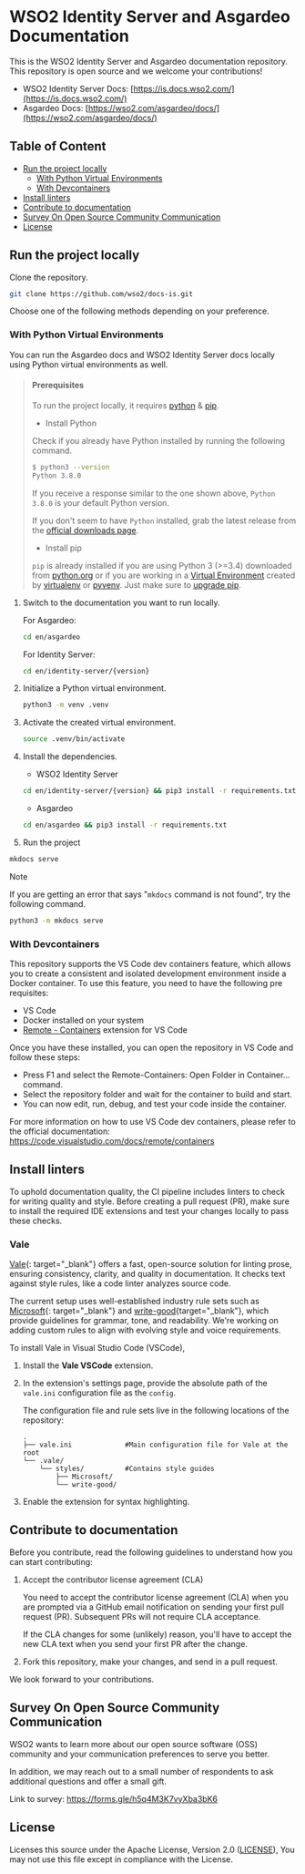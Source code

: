# WSO2 Identity Server and Asgardeo Documentation

This is the WSO2 Identity Server and Asgardeo documentation repository. This repository is open source and we welcome your contributions!

- WSO2 Identity Server Docs: [https://is.docs.wso2.com/](https://is.docs.wso2.com/)
- Asgardeo Docs: [https://wso2.com/asgardeo/docs/](https://wso2.com/asgardeo/docs/)

## Table of Content

* [Run the project locally](#run-the-project-locally)
  + [With Python Virtual Environments](#with-python-virtual-environments)
  + [With Devcontainers](#with-devcontainers)
* [Install linters](#install-linters)
* [Contribute to documentation](#contribute-to-documentation)
* [Survey On Open Source Community Communication](#survey-on-open-source-community-communication)
* [License](#license)

## Run the project locally

Clone the repository.

```bash
git clone https://github.com/wso2/docs-is.git
```

Choose one of the following methods depending on your preference.

### With Python Virtual Environments

You can run the Asgardeo docs and WSO2 Identity Server docs locally using Python virtual environments as well.

> #### Prerequisites
> 
> To run the project locally, it requires [python](https://www.python.org/downloads/) & [pip](https://pypi.org/project/pip/).
> 
> - Install Python
> 
> Check if you already have Python installed by running the following command.
> 
> ```bash
> $ python3 --version
> Python 3.8.0
> ```
>     
> If you receive a response similar to the one shown above, `Python 3.8.0` is your default Python version.
> 
> If you don't seem to have `Python` installed, grab the latest release from the [official downloads page](https://www.python.org/downloads/).
> 
> - Install pip
> 
> `pip` is already installed if you are using Python 3 (>=3.4) downloaded from [python.org][python-org] or if you are working in a [Virtual Environment][virtual-env-guide] created by 
> [virtualenv][virtualenv] or [pyvenv][pyenv]. Just make sure to [upgrade pip][pip-upgrade-guide].
> 
> [python-org]: https://www.python.org
> [virtual-env-guide]: https://packaging.python.org/tutorials/installing-packages/#creating-and-using-virtual-environments
> [virtualenv]: https://packaging.python.org/key_projects/#virtualenv
> [pyenv]: https://packaging.python.org/key_projects/#venv
> [pip-upgrade-guide]: https://pip.pypa.io/en/stable/installation/#upgrading-pip

1. Switch to the documentation you want to run locally.

   For Asgardeo:

   ```bash
   cd en/asgardeo
   ```

   For Identity Server:

   ```bash
   cd en/identity-server/{version} 
   ```
   
3. Initialize a Python virtual environment.

   ```bash
   python3 -m venv .venv
   ```
   
4. Activate the created virtual environment.

   ```bash
   source .venv/bin/activate
   ```

5. Install the dependencies.

   - WSO2 Identity Server

    ```bash
    cd en/identity-server/{version} && pip3 install -r requirements.txt
    ```

   - Asgardeo

    ```bash
    cd en/asgardeo && pip3 install -r requirements.txt
    ```

6. Run the project

```bash
mkdocs serve
```

> [!NOTE]
> If you are getting an error that says "`mkdocs` command is not found", try the following command.
> 
> ```bash
> python3 -m mkdocs serve
> ```

### With Devcontainers

This repository supports the VS Code dev containers feature, which allows you to create a consistent and isolated development environment inside a Docker container. To use this feature, you need to have the following pre requisites:

- VS Code
- Docker installed on your system
- [Remote - Containers](https://marketplace.visualstudio.com/items?itemName=ms-vscode-remote.remote-containers) extension for VS Code

Once you have these installed, you can open the repository in VS Code and follow these steps:

- Press F1 and select the Remote-Containers: Open Folder in Container... command.
- Select the repository folder and wait for the container to build and start.
- You can now edit, run, debug, and test your code inside the container.

For more information on how to use VS Code dev containers, please refer to the official documentation: https://code.visualstudio.com/docs/remote/containers

## Install linters

To uphold documentation quality, the CI pipeline includes linters to check for writing quality and style. Before creating a pull request (PR), make sure to install the required IDE extensions and test your changes locally to pass these checks.

### Vale

[Vale](https://github.com/errata-ai/vale){: target="_blank"} offers a fast, open-source solution for linting prose, ensuring consistency, clarity, and quality in documentation. It checks text against style rules, like a code linter analyzes source code.

The current setup uses well-established industry rule sets such as [Microsoft](https://github.com/errata-ai/Microsoft){: target="_blank"} and [write-good](https://github.com/errata-ai/write-good){target="_blank"}, which provide guidelines for grammar, tone, and readability. We're working on adding custom rules to align with evolving style and voice requirements.

To install Vale in Visual Studio Code (VSCode),

1. Install the **Vale VSCode** extension.

2. In the extension's settings page, provide the absolute path of the `vale.ini` configuration file as the `config`.

   The configuration file and rule sets live in the following locations of the repository:

   ```text
   .
   ├── vale.ini             #Main configuration file for Vale at the root
   └── .vale/
       └── styles/          #Contains style guides
           ├── Microsoft/
           └── write-good/
   ```

3. Enable the extension for syntax highlighting.


## Contribute to documentation

Before you contribute, read the following guidelines to understand how you can start contributing:

1. Accept the contributor license agreement (CLA)

    You need to accept the contributor license agreement (CLA) when you are prompted via a GitHub email notification on sending your first pull request (PR). Subsequent PRs will not require CLA acceptance.

    If the CLA changes for some (unlikely) reason, you'll have to accept the new CLA text when you send your first PR after the change.

2. Fork this repository, make your changes, and send in a pull request.

We look forward to your contributions.

## Survey On Open Source Community Communication

WSO2 wants to learn more about our open source software (OSS) community and your communication preferences to serve you better.

In addition, we may reach out to a small number of respondents to ask additional questions and offer a small gift.

Link to survey: https://forms.gle/h5q4M3K7vyXba3bK6

## License

Licenses this source under the Apache License, Version 2.0 ([LICENSE](LICENSE)), You may not use this file except in compliance with the License.

